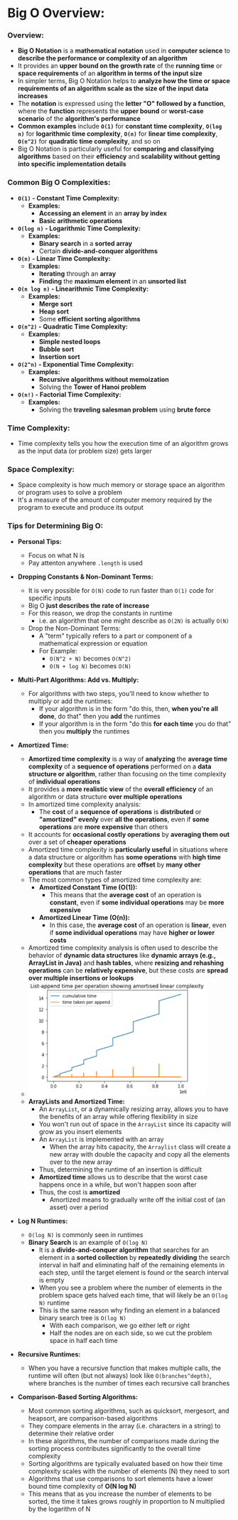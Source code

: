 # Big O Overview:

### Overview:
* **Big O Notation** is a **mathematical notation** used in **computer science** to **describe the performance or complexity 
  of an algorithm**
* It provides an **upper bound on the growth rate** of the **running time** or **space requirements** of an **algorithm 
  in terms of the input size**
* In simpler terms, Big O Notation helps to **analyze how the time or space requirements of an algorithm scale as the 
  size of the input data increases**
* The **notation** is expressed using the **letter "O" followed by a function**, where the **function** represents the 
  **upper bound** or **worst-case scenario** of the **algorithm's performance**
* **Common examples** include **`O(1)`** for **constant time complexity**, **`O(log n)`** for **logarithmic time 
  complexity**, **`O(n)`** for **linear time complexity**, **`O(n^2)`** for **quadratic time complexity**, and so on
* Big O Notation is particularly useful for **comparing and classifying algorithms** based on their **efficiency** and 
  **scalability without getting into specific implementation details**

### Common Big O Complexities:
* **`O(1)` - Constant Time Complexity:**
  * **Examples:**
    * **Accessing an element** in an **array by index**
    * **Basic arithmetic operations**
* **`O(log n)` - Logarithmic Time Complexity:**
  * **Examples:**
    * **Binary search** in a **sorted array**
    * Certain **divide-and-conquer algorithms**
* **`O(n)` - Linear Time Complexity:**
  * **Examples:**
    * **Iterating** through an **array**
    * **Finding** the **maximum element** in an **unsorted list**
* **`O(n log n)` - Linearithmic Time Complexity:**
  * **Examples:**
    * **Merge sort**
    * **Heap sort**
    * Some **efficient sorting algorithms**
* **`O(n^2)` - Quadratic Time Complexity:**
  * **Examples:**
    * **Simple nested loops**
    * **Bubble sort**
    * **Insertion sort**
* **`O(2^n)` - Exponential Time Complexity:**
  * **Examples:**
    * **Recursive algorithms without memoization**
    * Solving the **Tower of Hanoi problem**
* **`O(n!)` - Factorial Time Complexity:**
  * **Examples:**
    * Solving the **traveling salesman problem** using **brute force**

### Time Complexity:

* Time complexity tells you how the execution time of an algorithm grows as the input data (or problem size) gets larger

### Space Complexity:

* Space complexity is how much memory or storage space an algorithm or program uses to solve a problem
* It's a measure of the amount of computer memory required by the program to execute and produce its output

### Tips for Determining Big O:

* **Personal Tips:**
    * Focus on what N is
    * Pay attenton anywhere `.length` is used

* **Dropping Constants & Non-Dominant Terms:**
    * It is very possible for `O(N)` code to run faster than `O(1)` code for specific inputs
    * Big O **just describes the rate of increase**
    * For this reason, we drop the constants in runtime
        * i.e. an algorithm that one might describe as `O(2N)` is actually `O(N)`
    * Drop the Non-Dominant Terms:
        * A "term" typically refers to a part or component of a mathematical expression or equation
        * For Example:
            * `O(N^2 + N)` becomes `O(N^2)`
            * `O(N + log N)` becomes `O(N)`
* **Multi-Part Algorithms: Add vs. Multiply:**
    * For algorithms with two steps, you'll need to know whether to multiply or add the runtimes:
        * If your algorithm is in the form "do this, then, **when you're all done**, do that" then you **add** the 
          runtimes
        * If your algorithm is in the form "do this **for each time** you do that" then you **multiply** the runtimes
* **Amortized Time:**
  * **Amortized time complexity** is a way of **analyzing** the **average time complexity** of a **sequence of 
    operations** performed on a **data structure or algorithm**, rather than focusing on the time complexity of 
    **individual operations**
  * It provides a **more realistic view** of the **overall efficiency** of an algorithm or data structure **over 
    multiple operations**
  * In amortized time complexity analysis:
    * The **cost** of a **sequence of operations** is **distributed** or **"amortized" evenly** over **all the 
      operations**, even if **some operations** are **more expensive** than others
  * It accounts for **occasional costly operations** by **averaging them out** over a set of **cheaper operations**
  * Amortized time complexity is **particularly useful** in situations where a data structure or algorithm has **some 
    operations** with **high time complexity** but these operations are **offset** by **many other operations** that are 
    much faster
  * The most common types of amortized time complexity are:
    * **Amortized Constant Time (O(1)):**
      * This means that the **average cost** of an operation is **constant**, even if **some individual operations** 
        may be **more expensive**
    * **Amortized Linear Time (O(n)):**
      * In this case, the **average cost** of an operation is **linear**, even if **some individual operations** may 
        have **higher or lower costs**
  * Amortized time complexity analysis is often used to describe the behavior of **dynamic data structures** like 
    **dynamic arrays (e.g., ArrayList in Java)** and **hash tables**, where **resizing and rehashing operations** can 
    be **relatively expensive**, but these costs are **spread over multiple insertions or lookups**
  * <img src="images/Amortized_Time_Graph.png" width="400">
  * **ArrayLists and Amortized Time:**
    * An `ArrayList`, or a dynamically resizing array, allows you to have the benefits of an array while offering 
      flexibility in size
    * You won't run out of space in the `ArrayList` since its capacity will grow as you insert elements
    * An `ArrayList` is implemented with an array
      * When the array hits capacity, the `Arraylist` class will create a new array with double the capacity and copy all 
        the elements over to the new array
    * Thus, determining the runtime of an insertion is difficult
    * **Amortized time** allows us to describe that the worst case happens once in a while, but won't happen soon after
    * Thus, the cost is **amortized**
      * Amortized means to gradually write off the initial cost of (an asset) over a period
* **Log N Runtimes:**
  * `O(log N)` is commonly seen in runtimes
  * **Binary Search** is an example of `O(log N)`
    * It is a **divide-and-conquer algorithm** that searches for an element in a **sorted collection** by **repeatedly 
      dividing** the search interval in half and eliminating half of the remaining elements in each step, until the
      target element is found or the search interval is empty
    * When you see a problem where the number of elements in the problem space gets halved each time, that will likely
      be an `O(log N)` runtime
    * This is the same reason why finding an element in a balanced binary search tree is `O(log N)`
      * With each comparison, we go either left or right
      * Half the nodes are on each side, so we cut the problem space in half each time
* **Recursive Runtimes:**
  * When you have a recursive function that makes multiple calls, the runtime will often (but not always) look like
    `O(branches^depth)`, where branches is the number of times each recursive call branches
* **Comparison-Based Sorting Algorithms:**
  * Most common sorting algorithms, such as quicksort, mergesort, and heapsort, are comparison-based algorithms
  * They compare elements in the array (i.e. characters in a string) to determine their relative order 
  * In these algorithms, the number of comparisons made during the sorting process contributes significantly to the 
    overall time complexity 
  * Sorting algorithms are typically evaluated based on how their time complexity scales with the number of 
    elements (N) they need to sort
  * Algorithms that use comparisons to sort elements have a lower bound time complexity of **O(N log N)**
  * This means that as you increase the number of elements to be sorted, the time it takes grows roughly 
    in proportion to N multiplied by the logarithm of N
